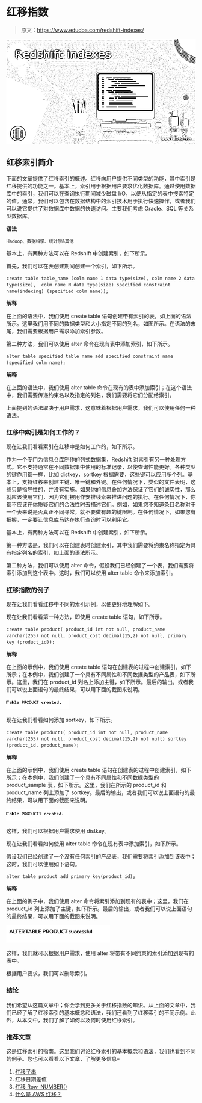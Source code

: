 # 红移指数

> 原文：<https://www.educba.com/redshift-indexes/>

![Redshift indexes](img/5eeed76ca9ceb7c92f7df83c45497aa7.png)



## 红移索引简介

下面的文章提供了红移索引的概述。红移向用户提供不同类型的功能，其中索引是红移提供的功能之一。基本上，索引用于根据用户要求优化数据库。通过使用数据库中的索引，我们可以在查询执行期间减少磁盘 I/O，以便从指定的表中搜索特定的值。通常，我们可以包含在数据结构中的索引技术用于执行快速操作，或者我们可以说它提供了对数据库中数据的快速访问。主要我们考虑 Oracle、SQL 等关系型数据库。

**语法**

<small>Hadoop、数据科学、统计学&其他</small>

基本上，有两种方法可以在 Redshift 中创建索引，如下所示。

首先，我们可以在表创建期间创建一个索引，如下所示。

`create table table_name (colm name 1 data type(size), colm name 2 data type(size),  colm name N data type(size) specified constraint name(indexing) (specified colm name));`

**解释**

在上面的语法中，我们使用 create table 语句创建带有索引的表，如上面的语法所示。这里我们用不同的数据类型和大小指定不同的列名，如图所示。在语法的末尾，我们需要根据用户需求添加索引参数。

第二种方法，我们可以使用 alter 命令在现有表中添加索引，如下所示。

`alter table specified table name add specified constraint name (specified colm name);`

**解释**

在上面的语法中，我们使用 alter table 命令在现有的表中添加索引；在这个语法中，我们需要传递约束名以及指定的列名，我们需要将它们分配给索引。

上面提到的语法取决于用户需求，这意味着根据用户需求，我们可以使用任何一种语法。

### 红移中索引是如何工作的？

现在让我们看看索引在红移中是如何工作的，如下所示。

作为一个专门为信息仓库制作的列式数据集，Redshift 对索引有另一种处理方式。它不支持通常在不同数据集中使用的标准记录，以使查询性能更好。各种类型的键作用都一样，比如 distkey，sortkey 根据需要，这些键可以应用多个列。基本上，支持红移来创建主键、唯一键和外键。在任何情况下，类似的文件表明，这些只是指导性的，并没有实施。如果你的信息叠加方法保证了它们的诚实性，那么就应该使用它们，因为它们被用作安排线索来推进问题的执行。在任何情况下，你都不应该在你质疑它们的合法性时去描述它们。例如，如果您不知道条目名称对于一个表来说是否真正不同寻常，就不要做有趣的键限制。在任何情况下，如果您有把握，一定要让信息库马达在执行查询时可以利用它。

基本上，有两种方法可以在 Redshift 中创建索引，如下所示。

第一种方法是，我们可以在创建表时创建索引，其中我们需要将约束名称指定为具有指定列名的索引，如上面的语法所示。

第二种方法，我们可以使用 alter 命令，假设我们已经创建了一个表，我们需要将索引添加到这个表中。这时，我们可以使用 alter table 命令来添加索引。

### 红移指数的例子

现在让我们看看红移中不同的索引示例，以便更好地理解如下。

现在让我们看看第一种方法，即使用 create table 语句，如下所示。

`create table product(
product_id int not null,
product_name varchar(255) not null,
product_cost decimal(15,2) not null,
primary key (product_id));`

**解释**

在上面的示例中，我们使用 create table 语句在创建表的过程中创建索引，如下所示；在本例中，我们创建了一个具有不同属性和不同数据类型的产品表，如下所示。这里，我们在 product_id 列名上添加主键，如下所示。最后的输出，或者我们可以说上面语句的最终结果，可以用下面的截图来说明。

![Redshift indexes output 1](img/83aca732852661ad84508ee9d4c29b60.png)



现在让我们看看如何添加 sortkey，如下所示。

`create table product1(
product_id int not null,
product_name varchar(255) not null,
product_cost decimal(15,2) not null)
sortkey  (product_id, product_name);`

**解释**

在上面的示例中，我们使用 create table 语句在创建表的过程中创建索引，如下所示；在本例中，我们创建了一个具有不同属性和不同数据类型的 product_sample 表，如下所示。这里，我们在所示的 product_id 和 product_name 列上添加了 sortkey。最后的输出，或者我们可以说上面语句的最终结果，可以用下面的截图来说明。

![Redshift indexes output 2](img/ec2ac1ae41c6889def0149c4d9398267.png)



这样，我们可以根据用户需求使用 distkey。

现在让我们看看如何使用 alter table 命令在现有表中添加索引，如下所示。

假设我们已经创建了一个没有任何索引的产品表，我们需要将索引添加到该表中；这时，我们可以使用如下语句。

`alter table product add primary key(product_id);`

**解释**

在上面的例子中，我们使用 alter 命令将索引添加到现有的表中；这里，我们在 product_id 列上添加了主键，如下所示。最后的输出，或者我们可以说上面语句的最终结果，可以用下面的截图来说明。

![ output 3](img/1cd716a0e08c7d7096dc10049dc1000a.png)



这样，我们就可以根据用户需求，使用 alter 将带有不同约束的索引添加到现有的表中。

根据用户要求，我们可以删除索引。

### 结论

我们希望从这篇文章中；你会学到更多关于红移指数的知识。从上面的文章中，我们已经了解了红移索引的基本概念和语法，我们还看到了红移索引的不同示例。此外，从本文中，我们了解了如何以及何时使用红移索引。

### 推荐文章

这是红移索引的指南。这里我们讨论红移索引的基本概念和语法，我们也看到不同的例子。您也可以看看以下文章，了解更多信息–

1.  [红移子串](https://www.educba.com/redshift-substring/)
2.  红移日期差值
3.  [红移 Row_NUMBER()](https://www.educba.com/redshift-row_number/)
4.  [什么是 AWS 红移？](https://www.educba.com/what-is-aws-redshift/)





